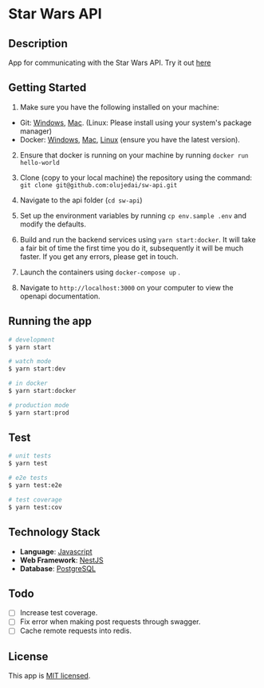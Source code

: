 # Star Wars API

## Description

App for communicating with the Star Wars API. Try it out [here](https://moyosore-sw-api.herokuapp.com/)


## Getting Started
1. Make sure you have the following installed on your machine:
* Git: [Windows](https://git-scm.com/download/win), [Mac](https://git-scm.com/download/mac). (Linux: Please install using your system's package manager)
* Docker: [Windows](https://docs.docker.com/docker-for-windows/install/), [Mac](https://docs.docker.com/docker-for-mac/install/), [Linux](https://docs.docker.com/install/linux/docker-ce/ubuntu/) (ensure you have the latest version).

2. Ensure that docker is running on your machine by running ```docker run hello-world``` 

3. Clone (copy to your local machine) the repository using the command:
```git clone git@github.com:olujedai/sw-api.git```

4. Navigate to the api folder (```cd sw-api```)

5. Set up the environment variables by running ```cp env.sample .env``` and modify the defaults.

6. Build and run the backend services using ```yarn start:docker```.
It will take a fair bit of time the first time you do it, subsequently it will be much faster. If you get any errors, please get in touch.  

7. Launch the containers using ```docker-compose up``` .

8. Navigate to  ```http://localhost:3000``` on your computer to view the openapi documentation.

## Running the app

```bash
# development
$ yarn start

# watch mode
$ yarn start:dev

# in docker
$ yarn start:docker

# production mode
$ yarn start:prod
```

## Test

```bash
# unit tests
$ yarn test

# e2e tests
$ yarn test:e2e

# test coverage
$ yarn test:cov
```

## Technology Stack
* **Language**: [Javascript](https://www.typescriptlang.org/)
* **Web Framework**: [NestJS](https://docs.nestjs.com)
* **Database**: [PostgreSQL](https://www.postgresql.org/)


## Todo
- [ ] Increase test coverage.
- [ ] Fix error when making post requests through swagger.
- [ ] Cache remote requests into redis.

## License

This app is [MIT licensed](LICENSE).
